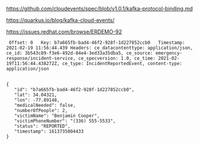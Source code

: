 https://github.com/cloudevents/spec/blob/v1.0.1/kafka-protocol-binding.md

https://quarkus.io/blog/kafka-cloud-events/

https://issues.redhat.com/browse/ERDEMO-92

`````
 Offset: 0   Key: b7a665fb-bad4-46f2-928f-1d227852ccb0   Timestamp: 2021-02-19 11:56:44.439 Headers: ce_datacontenttype: application/json, ce_id: 3b543c89-f3e6-492d-84e4-3ed33a35dba5, ce_source: emergency-response/incident-service, ce_specversion: 1.0, ce_time: 2021-02-19T11:56:44.438272Z, ce_type: IncidentReportedEvent, content-type: application/json
 

{
   "id": "b7a665fb-bad4-46f2-928f-1d227852ccb0",
   "lat": 34.04321,
   "lon": -77.89148,
   "medicalNeeded": false,
   "numberOfPeople": 2,
   "victimName": "Benjamin Cooper",
   "victimPhoneNumber": "(336) 555-5533",
   "status": "REPORTED",
   "timestamp": 1613735804433
}
`````
